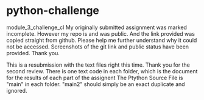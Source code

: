 # python-challenge
module_3_challenge_cl
My originally submitted assignment was marked incomplete.
However my repo is and was public.
And the link provided was copied straight from github.
Please help me further understand why it could not be accessed.
Screenshots of the git link and public status have been provided.
Thank you.



This is a resubmission with the text files right this time. 
Thank you for the second review.
There is one text code in each folder, which is the document for the results of each part of the assignent
The Ptython Source File is "main" in each folder. "main2" should simply be an exact duplicate and ignored.
